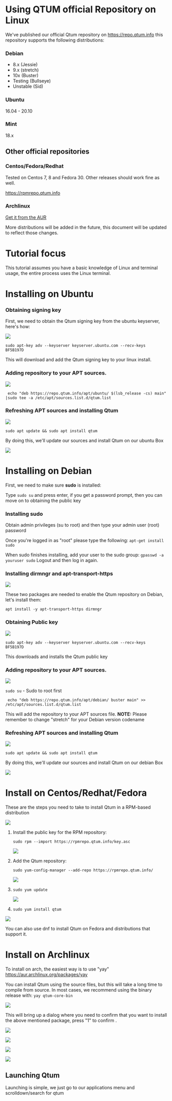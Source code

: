 # Using QTUM official Repository on Linux

We've published our official Qtum repository on https://repo.qtum.info  this repository supports the following distributions:

### Debian

- 8.x (Jessie)
- 9.x (stretch)
- 10x (Buster)
- Testing (Bullseye)
- Unstable (Sid)

### Ubuntu

16.04 - 20.10

### Mint

18.x

## Other official repositories

### Centos/Fedora/Redhat

Tested on Centos 7, 8 and Fedora 30. Other releases should work fine as well.

https://rpmrepo.qtum.info

### Archlinux

[Get it from the AUR](https://aur.archlinux.org/packages/qtum-core/) 

More distributions will be added in the future, this document will be updated to reflect those changes.

# Tutorial focus

This tutorial assumes you have a basic knowledge of Linux and terminal usage, the entire process uses the Linux terminal.

# Installing on Ubuntu

### Obtaining signing key

First, we need to obtain the Qtum signing key from the ubuntu keyserver, here's how:

![](https://qtum.s3.amazonaws.com/repos/ubuntu1.png)

`sudo apt-key adv --keyserver keyserver.ubuntu.com --recv-keys  BF5B197D`

This will download and add the Qtum signing key to your linux install.

### Adding repository to your APT sources.

![](https://qtum.s3.amazonaws.com/repos/ubuntu2.png)


` echo "deb https://repo.qtum.info/apt/ubuntu/ $(lsb_release -cs) main" |sudo tee -a /etc/apt/sources.list.d/qtum.list`


### Refreshing APT sources and installing Qtum

![](https://qtum.s3.amazonaws.com/repos/ubuntu3.png)

`sudo apt update && sudo apt install qtum`

By doing this, we'll update our sources and install Qtum on our ubuntu Box

![](https://qtum.s3.amazonaws.com/repos/ubuntu4.png)



# Installing on Debian

First, we need to make sure **sudo** is installed: 

Type `sudo su` and press enter, if you get a password prompt, then you can move on to obtaining the public key

### Installing sudo

Obtain admin privileges (su to root) and then type your admin user (root) password

Once you're logged in as "root" please type the following: `apt-get install sudo`

When sudo finishes installing, add your user to the sudo group: `gpasswd -a youruser sudo`
Logout and then log in again.

### Installing dirmngr and apt-transport-https

![](https://qtum.s3.amazonaws.com/repos/debian1.png)

These two packages are needed to enable the Qtum repository on Debian, let's install them:

`apt install -y apt-transport-https dirmngr`

### Obtaining Public key

![](https://qtum.s3.amazonaws.com/repos/debian1.png)

`sudo apt-key adv --keyserver keyserver.ubuntu.com --recv-keys  BF5B197D`

This downloads and installs the Qtum public key

### Adding repository to your APT sources.

![](https://qtum.s3.amazonaws.com/repos/debian3.png)

`sudo su` - Sudo to root first

` echo "deb https://repo.qtum.info/apt/debian/ buster main" >> /etc/apt/sources.list.d/qtum.list`

This will add the repository to your APT sources file. **NOTE:** Please remember to change "stretch" for your Debian version codename <!--(for instance, Debian 8.x codename is jessie, in this case you need to replace stretch for jessie)-->

### Refreshing APT sources and installing Qtum

![](https://qtum.s3.amazonaws.com/repos/debian4.png)

`sudo apt update && sudo apt install qtum`

By doing this, we'll update our sources and install Qtum on our debian Box

![](https://qtum.s3.amazonaws.com/repos/debian5.png)



# Install on Centos/Redhat/Fedora

These are the steps you need to take to install Qtum in a RPM-based distribution

![](https://qtum.s3.amazonaws.com/repos/centos1.png)

1. Install the public key for the RPM repository:
   
   `sudo rpm --import https://rpmrepo.qtum.info/key.asc  `

   ![](https://qtum.s3.amazonaws.com/repos/centos2.png)
   
2. Add the Qtum repository:
   
   `sudo yum-config-manager --add-repo https://rpmrepo.qtum.info/`

   ![](https://qtum.s3.amazonaws.com/repos/centos3.png)
   
3. `sudo yum update`

   ![](https://qtum.s3.amazonaws.com/repos/centos4.png)

4. `sudo yum install qtum`

![](https://qtum.s3.amazonaws.com/repos/centos5.png)

You can also use dnf to install Qtum on Fedora and distributions that support it.



# Install on Archlinux

To install on arch, the easiest way is to use "yay" https://aur.archlinux.org/packages/yay

You can install Qtum using the source files, but this will take a long time to compile from source. In most cases, we recommend using the binary release with: `yay qtum-core-bin`

![](https://qtum.s3.amazonaws.com/repos/arch1.png)

This will bring up a dialog where you need to confirm that you want to install the above mentioned package, press "1" to confirm .

![](https://qtum.s3.amazonaws.com/repos/arch2.png)

![](https://qtum.s3.amazonaws.com/repos/arch3.png)

![](https://qtum.s3.amazonaws.com/repos/arch4.png)

![](https://qtum.s3.amazonaws.com/repos/arch5.png)

## Launching Qtum

Launching is simple, we just go to our applications menu and scrolldown/search for qtum 

